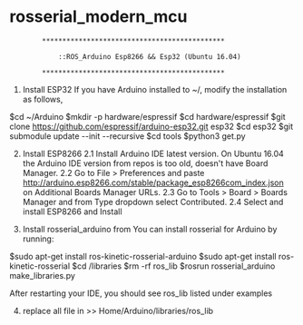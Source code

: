 # rosserial_modern_mcu

                        
		    *********************************************

	            ::ROS_Arduino Esp8266 && Esp32 (Ubuntu 16.04)

		    *********************************************


1. Install ESP32 
If you have Arduino installed to ~/, modify the installation as follows, 

$cd ~/Arduino
$mkdir -p hardware/espressif
$cd hardware/espressif 
$git clone https://github.com/espressif/arduino-esp32.git esp32
$cd esp32 
$git submodule update --init --recursive
$cd tools $python3 get.py



2. Install ESP8266
2.1 Install Arduino IDE latest version. On Ubuntu 16.04 the Arduino IDE version from repos is too old, doesn't have Board Manager.
2.2 Go to File > Preferences and paste http://arduino.esp8266.com/stable/package_esp8266com_index.json  on Additional Boards Manager URLs.
2.3 Go to Tools > Board > Boards Manager and from Type dropdown select Contributed.
2.4 Select and install ESP8266 and Install



3. Install rosserial_arduino from 
You can install rosserial for Arduino by running: 

$sudo apt-get install ros-kinetic-rosserial-arduino
$sudo apt-get install ros-kinetic-rosserial
$cd <sketchbook>/libraries
$rm -rf ros_lib
$rosrun rosserial_arduino make_libraries.py 

After restarting your IDE, you should see ros_lib listed under examples 




4. replace all file in >> Home/Arduino/libraries/ros_lib
